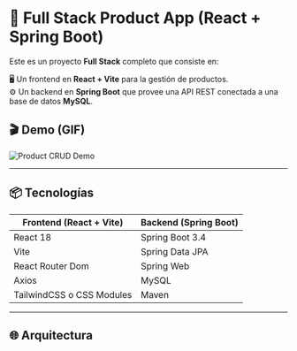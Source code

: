 # 🚀 Full Stack Product App (React + Spring Boot)

Este es un proyecto **Full Stack** completo que consiste en:

🖥️ Un frontend en **React + Vite** para la gestión de productos.  
⚙️ Un backend en **Spring Boot** que provee una API REST conectada a una base de datos **MySQL**.

## 🎬 Demo (GIF)

![Product CRUD Demo](ruta/a/tu/gif/demo.gif)

---

## 📦 Tecnologías

| Frontend (React + Vite)     | Backend (Spring Boot)      |
|-----------------------------|----------------------------|
| React 18                    | Spring Boot 3.4            |
| Vite                        | Spring Data JPA            |
| React Router Dom            | Spring Web                 |
| Axios                       | MySQL                      |
| TailwindCSS o CSS Modules   | Maven                      |

---

## 🌐 Arquitectura

